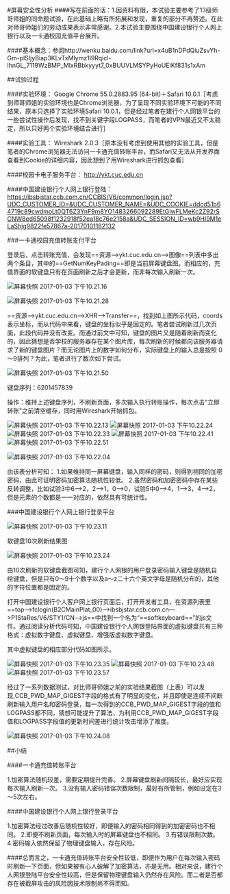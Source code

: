#屏幕安全性分析
####写在前面的话：1.因资料有限，本试验主要参考了13级师哥师姐的同命题试验，在此基础上略有所拓展和发现，重复的部分不再赘述。在此对师哥师姐们的劳动成果表示非常感谢。2.本试验主要围绕中国建设银行个人网上银行以及一卡通校园充值平台展开。

####基本概念：参阅http://wenku.baidu.com/link?url=x4uB1nDPdQiuZsvYh-Gm-plSIjyBiap3KLvTxMIymz1l9Rqicl-lhnGL_7119WzBMP_MlxRBbkyyyt7_0xBUUVLMSYPyHoUEiKf831s1xAm

##试验过程

####实验环境：
Google Chrome 55.0.2883.95 (64-bit)＋Safari 10.0.1［考虑到师哥师姐的实验环境也是Chrome浏览器，为了呈现不同实验环境下可能的不同结果，原本只选择了实验环境Safari 10.0.1，但是经过笔者在建行个人网银平台的一些尝试性操作后发现，找不到关键字段LOGPASS，而笔者的VPN最近又不太稳定，所以只好两个实验环境结合进行］

####实验工具：
Wireshark 2.0.3［原本没有考虑到使用其他的实验工具，但是笔者的Chrome浏览器无法访问一卡通充值转账平台，而Safari又无法从开发界面查看到Cookie的详细内容，因此想到了用Wireshark进行抓包查看］

####校园卡电子服务平台：
http://ykt.cuc.edu.cn

####中国建设银行个人网上银行登陆：
https://ibsbjstar.ccb.com.cn/CCBIS/V6/common/login.jsp?UDC_CUSTOMER_ID=&UDC_CUSTOMER_NAME=&UDC_COOKIE=ddcd51b64719c89cwdmoLt0QT6Z3YnF9m8YO1483266092289EtGlwFLMeKc2Z92rSCNW8ed65098f1232918f52ea18c76e2158a&UDC_SESSION_ID=wb9HI9M1eLaShjg9822fe57867a-20170101182132

###一卡通校园充值转账支付平台

登录后，点击转账充值，会发现==资源—>ykt.cuc.edu.cn—>图像==列表中多出两个条目，其中的==GetNumKeyPading==即是当前屏幕键盘图。而相应的，充值界面的软键盘只有在页面刷新之后才会更新，而非每次输入刷新一次。

![屏幕快照 2017-01-03 下午10.21.16](media/%E5%B1%8F%E5%B9%95%E5%BF%AB%E7%85%A7%202017-01-03%20%E4%B8%8B%E5%8D%8810.21.16.png)

![屏幕快照 2017-01-03 下午10.21.28](media/%E5%B1%8F%E5%B9%95%E5%BF%AB%E7%85%A7%202017-01-03%20%E4%B8%8B%E5%8D%8810.21.28.png)

==资源—>ykt.cuc.edu.cn—>XHR—>Transfer==，找到如上图所示代码，coords表示坐标，而从代码中来看，键盘的坐标似乎是固定的。笔者尝试刷新过几次页面，此段代码并没有改变。而通过前文中可知，键盘的图片又是随着刷新而变化的，因此猜想是否学校的服务器存在某个图片库，每次刷新的时候都向该服务器请求了新的键盘图片？而无论图片上的数字如何分布，实际键盘上的输入总是按照 0～9排列？为此，笔者进行了数次如下尝试。

![屏幕快照 2017-01-03 下午10.21.50](media/%E5%B1%8F%E5%B9%95%E5%BF%AB%E7%85%A7%202017-01-03%20%E4%B8%8B%E5%8D%8810.21.50.png)

键盘序列：6201457839

操作：维持上述键盘序列，不刷新页面，多次输入执行转账操作，每次点击“立即转账”之前清空缓存，同时用Wireshark开始抓包。

![屏幕快照 2017-01-03 下午10.22.13](media/%E5%B1%8F%E5%B9%95%E5%BF%AB%E7%85%A7%202017-01-03%20%E4%B8%8B%E5%8D%8810.22.13.png)
![屏幕快照 2017-01-03 下午10.22.24](media/%E5%B1%8F%E5%B9%95%E5%BF%AB%E7%85%A7%202017-01-03%20%E4%B8%8B%E5%8D%8810.22.24.png)
![屏幕快照 2017-01-03 下午10.22.33](media/%E5%B1%8F%E5%B9%95%E5%BF%AB%E7%85%A7%202017-01-03%20%E4%B8%8B%E5%8D%8810.22.33.png)
![屏幕快照 2017-01-03 下午10.22.41](media/%E5%B1%8F%E5%B9%95%E5%BF%AB%E7%85%A7%202017-01-03%20%E4%B8%8B%E5%8D%8810.22.41.png)
![屏幕快照 2017-01-03 下午10.22.51](media/%E5%B1%8F%E5%B9%95%E5%BF%AB%E7%85%A7%202017-01-03%20%E4%B8%8B%E5%8D%8810.22.51.png)

![屏幕快照 2017-01-03 下午10.22.04](media/%E5%B1%8F%E5%B9%95%E5%BF%AB%E7%85%A7%202017-01-03%20%E4%B8%8B%E5%8D%8810.22.04-1.png)

由该表分析可知：
1.如果维持同一屏幕键盘，输入同样的密码，则得到相同的加密密码，由此可证明密码加密算法随机性较低。
2.虽然密码和加密密码中存在某些反转调整，比如试验3中6—>2，2—>1，0—>0，试验5中0—>4，1—>3，4—>2，但是元素的个数都是一一对应的，依然具有可统计性。

###中国建设银行个人网上银行登录平台

![屏幕快照 2017-01-03 下午10.23.11](media/%E5%B1%8F%E5%B9%95%E5%BF%AB%E7%85%A7%202017-01-03%20%E4%B8%8B%E5%8D%8810.23.11.png)

软键盘10次刷新结果图

![屏幕快照 2017-01-03 下午10.23.24](media/%E5%B1%8F%E5%B9%95%E5%BF%AB%E7%85%A7%202017-01-03%20%E4%B8%8B%E5%8D%8810.23.24.png)

由10次刷新的软键盘截图可知，建行个人网银的用户登录密码输入键盘是随机自绘键盘，但是只有0～9十个数字以及a～z二十六个英文字母是随机分布的，其他的字符位置都是固定的。

打开中国建设银行个人客户网上银行页面后，打开开发者工具，在资源列表里==top—>fclogin(B2CMainPlat_00)—>ibsbjstar.ccb.com.cn—>P1StaRes/V6/STY1/CN—>js==中找到一个名为“==softkeyboard==”的js文件。通过阅读分析代码可知，中国建设银行个人网银登陆界面的虚拟键盘共有三种格式：虚拟数字键盘、虚拟键盘、增强版虚拟数字键盘。

其中虚拟键盘的相应部分代码如图所示。

![屏幕快照 2017-01-03 下午10.23.35](media/%E5%B1%8F%E5%B9%95%E5%BF%AB%E7%85%A7%202017-01-03%20%E4%B8%8B%E5%8D%8810.23.35.png)
![屏幕快照 2017-01-03 下午10.23.48](media/%E5%B1%8F%E5%B9%95%E5%BF%AB%E7%85%A7%202017-01-03%20%E4%B8%8B%E5%8D%8810.23.48.png)
![屏幕快照 2017-01-03 下午10.23.57](media/%E5%B1%8F%E5%B9%95%E5%BF%AB%E7%85%A7%202017-01-03%20%E4%B8%8B%E5%8D%8810.23.57.png)

经过了一系列数据测试，对比师哥师姐之前的实验结果截图（上表）可以发现,CCB_PWD_MAP_GIGEST字段的格式有了明显的变化，并且即使是连续不间断刷新输入用户名和密码登录，每一次得到的CCB_PWD_MAP_GIGEST字段的值和LOGPASS都不同，猜想可能提升了算法，为利用CCB_PWD_MAP_GIGEST字段值和LOGPASS字段值的更新时间差进行统计攻击增添了难度。

![屏幕快照 2017-01-03 下午10.24.08](media/%E5%B1%8F%E5%B9%95%E5%BF%AB%E7%85%A7%202017-01-03%20%E4%B8%8B%E5%8D%8810.24.08.png)

##小结

####一卡通充值转账平台

1.加密算法随机较差，需要定期提升完善。
2.屏幕键盘刷新间隔较长，最好应实现每次输入刷新一次。
3.没有输入密码错误次数限制，最好有所管制，例如设定在3～5次左右。

####中国建设银行个人网上银行登录平台

1.加密算法经过改善后随机性较好，即便输入的密码相同得到的加密密码也不相同。
2.即便不刷新页面，每次输入时的屏幕键盘也不相同。
3.有错误限制次数。
4.密码输入依然保留了物理键盘输入，存在风险。

####总而言之，一卡通充值转账平台安全性较低，即便作为用户在每次输入密码时刷新一下页面，但如果被有心人破解了加密算法，亦是无用。相对来说，建行个人网银登陆平台安全性较高，但是保留物理键盘输入仍然存在风险。而二者是否都存在被截屏攻击的风险因技术限制尚不得而知。


